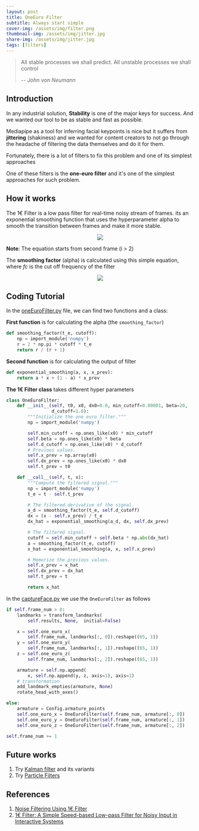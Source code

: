 ```yaml
---
layout: post
title: OneEuro Filter
subtitle: Always start simple
cover-img: /assets/img/filter.png
thumbnail-img: /assets/img/jitter.jpg
share-img: /assets/img/jitter.jpg
tags: [filters]
---
```


> All stable processes we shall predict. All unstable processes we shall control
>
> -- <cite>John von Neumann</cite>

## Introduction

In any industrial solution, **Stability** is one of the major keys for success. And we wanted our tool to be as stable and fast as possible.

Mediapipe as a tool for inferring facial keypoints is nice but it suffers from **jittering** (shakiness) and we wanted for content creators to not go through the headache of filtering the data themselves and do it for them.

Fortunately, there is a lot of filters to fix this problem and one of its simplest approaches 

One of these filters is the **one-euro filter** and it's one of the simplest approaches for such problem.

## How it works

The 1€ Filter is a low pass filter for real-time noisy stream of frames. its an exponential smoothing function that uses the hyperparameter alpha to smooth the transition between frames and make it more stable.

<center>
<img src="https://latex.codecogs.com/svg.latex?%5CLARGE%20Y_i%20%3D%20%5Calpha%20X_i%20&plus;%20%281%20-%20%5Calpha%29X_%7Bi-1%7D">
</center>

**Note**: The equation starts from second frame (i > 2)

The **smoothing factor** (alpha) is calculated using this simple equation, where *fc* is the cut off frequency of the filter

<center>
<img src="https://latex.codecogs.com/svg.latex?%5CLARGE%20%5Calpha%20%3D%20%5Cfrac%7B2%20%5Cpi%20f_c%7D%7B2%20%5Cpi%20f_c%20&plus;%201%7D 
">
</center>

## Coding Tutorial

In the [oneEuroFilter.py](https://github.com/MohamedAliRashad/FreeFaceMoCap/blob/main/Addon/FaceMeshTracking/oneEuroFilter.py) file, we can find two functions and a class:

**First function** is for calculating the alpha (the `smoothing_factor`)
```python
def smoothing_factor(t_e, cutoff):
    np = import_module('numpy')
    r = 2 * np.pi * cutoff * t_e
    return r / (r + 1)
```

**Second function** is for calculating the output of filter
```python
def exponential_smoothing(a, x, x_prev):
    return a * x + (1 - a) * x_prev
```

**The 1€ Filter class** takes different hyper parameters  
```python
class OneEuroFilter:
    def __init__(self, t0, x0, dx0=0.0, min_cutoff=0.00001, beta=20,
                 d_cutoff=1.0):
        """Initialize the one euro filter."""
        np = import_module('numpy')

        self.min_cutoff = np.ones_like(x0) * min_cutoff
        self.beta = np.ones_like(x0) * beta
        self.d_cutoff = np.ones_like(x0) * d_cutoff
        # Previous values.
        self.x_prev = np.array(x0)
        self.dx_prev = np.ones_like(x0) * dx0
        self.t_prev = t0

    def __call__(self, t, x):
        """Compute the filtered signal."""
        np = import_module('numpy')
        t_e = t - self.t_prev

        # The filtered derivative of the signal.
        a_d = smoothing_factor(t_e, self.d_cutoff)
        dx = (x - self.x_prev) / t_e
        dx_hat = exponential_smoothing(a_d, dx, self.dx_prev)

        # The filtered signal.
        cutoff = self.min_cutoff + self.beta * np.abs(dx_hat)
        a = smoothing_factor(t_e, cutoff)
        x_hat = exponential_smoothing(a, x, self.x_prev)

        # Memorize the previous values.
        self.x_prev = x_hat
        self.dx_prev = dx_hat
        self.t_prev = t

        return x_hat
```

In the [captureFace.py](https://github.com/MohamedAliRashad/FreeFaceMoCap/blob/main/Addon/Operators/captureFace.py) we use the `OneEuroFilter` as follows

```python
if self.frame_num > 0:
    landmarks = transform_landmarks(
        self.results, None,  initial=False)

    x = self.one_euro_x(
        self.frame_num, landmarks[:, 0]).reshape((65, 1))
    y = self.one_euro_y(
        self.frame_num, landmarks[:, 1]).reshape((65, 1))
    z = self.one_euro_z(
        self.frame_num, landmarks[:, 2]).reshape((65, 1))

    armature = self.np.append(
        x, self.np.append(y, z, axis=1), axis=1)
    # transformation
    add_landmark_empties(armature, None)
    rotate_head_with_axes()

else:
    armature = Config.armature_points
    self.one_euro_x = OneEuroFilter(self.frame_num, armature[:, 0])
    self.one_euro_y = OneEuroFilter(self.frame_num, armature[:, 1])
    self.one_euro_z = OneEuroFilter(self.frame_num, armature[:, 2])

self.frame_num += 1
```

## Future works
1. Try [Kalman filter](https://www.intechopen.com/chapters/63164) and its variants
1. Try [Particle Filters](https://towardsdatascience.com/particle-filter-a-hero-in-the-world-of-non-linearity-and-non-gaussian-6d8947f4a3dc)

## References
1. [Noise Filtering Using 1€ Filter](https://jaantollander.com/post/noise-filtering-using-one-euro-filter/)
2. [1€ Filter: A Simple Speed-based Low-pass Filter for
Noisy Input in Interactive Systems](https://hal.inria.fr/hal-00670496/document)